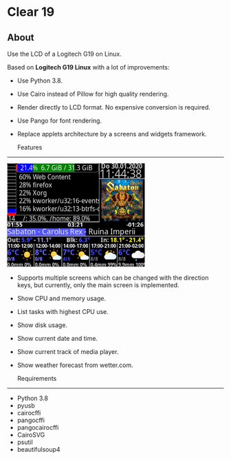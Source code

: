   Clear 19
============================

  About
-------

Use the LCD of a Logitech G19 on Linux.

Based on __Logitech G19 Linux__ with a lot of improvements:
* Use Python 3.8.
* Use Cairo instead of Pillow for high quality rendering.
* Render directly to LCD format. No expensive conversion is required.
* Use Pango for font rendering.
* Replace applets architecture by a screens and widgets framework.


   Features
--------------
![Example image](example.png)
* Supports multiple screens which can be changed with the direction keys, but currently, only the 
  main screen is implemented.
* Show CPU and memory usage.
* List tasks with highest CPU use.
* Show disk usage.
* Show current date and time.
* Show current track of media player.
* Show weather forecast from wetter.com.


  Requirements
--------------

* Python 3.8
* pyusb
* cairocffi
* pangocffi
* pangocairocffi
* CairoSVG
* psutil
* beautifulsoup4
